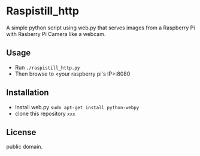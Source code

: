 Raspistill_http
===============

A simple python script using web.py that serves images from a Raspberry Pi with Rasberry Pi Camera like a webcam.

Usage
-----
* Run
`./raspistill_http.py` 
* Then browse to <your raspberry pi's IP>:8080

Installation
------------
* Install web.py
`sudo apt-get install python-webpy`
* clone this repository
`xxx`

License
-------
public domain.

